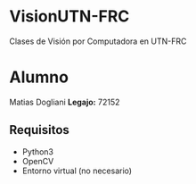 # VisionUTN-FRC 
 Clases de Visión por Computadora en UTN-FRC 

# Alumno 

Matias Dogliani 
**Legajo:** 72152

## Requisitos                                                               
                                                                                
* Python3                                                                       
* OpenCV                                                                        
* Entorno virtual (no necesario)                                                

